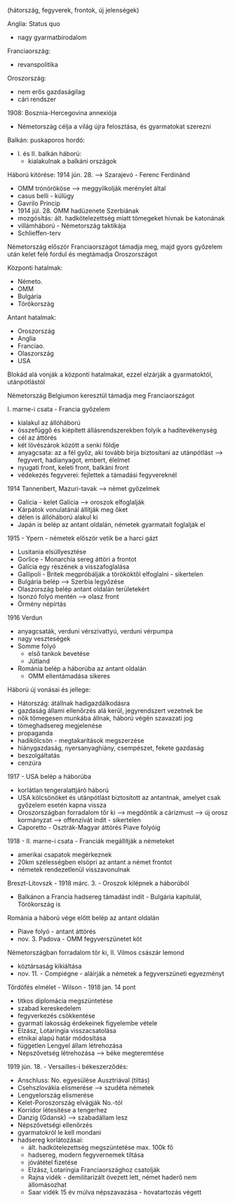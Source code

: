 (hátország, fegyverek, frontok, új jelenségek)

Anglia: Status quo
- nagy gyarmatbirodalom

Franciaország: 
- revanspolitika

Oroszország:
- nem erős gazdaságilag
- cári rendszer

1908: Bosznia-Hercegovina annexiója
- Németország célja a világ újra felosztása, és gyarmatokat szerezni

Balkán: puskaporos hordó:
- I. és II. balkán háború:
	- kialakulnak a balkáni országok

Háború kitörése: 1914 jún. 28. --> Szarajevó - Ferenc Ferdinánd
- OMM trónörököse --> meggyilkolják merénylet által 
- casus belli - külügy
- Gavrilo Princip
- 1914 júl. 28. OMM hadüzenete Szerbiának
- mozgósítás: ált. hadkötelezettség miatt tömegeket hívnak be katonának
- villámháború - Németország taktikája
- Schlieffen-terv

Németország először Franciaországot támadja meg, majd gyors győzelem után kelet felé fordul és megtámadja Oroszországot

Központi hatalmak:
- Németo.
- OMM
- Bulgária
- Törökország

Antant hatalmak:
- Oroszország
- Anglia
- Franciao.
- Olaszország
- USA

Blokád alá vonják a központi hatalmakat, ezzel elzárják a gyarmatoktól, utánpótlástól

Németország Belgiumon keresztül támadja meg Franciaországot

I. marne-i csata - Francia győzelem
- kialakul az állóháború
- összefüggő és kiépített állásrendszerekben folyik a haditevékenység
- cél az áttörés
- két lövészárok között a senki földje
- anyagcsata: az a fél győz, aki tovább bírja biztosítani az utánpótlást --> fegyvert, hadianyagot, embert, élelmet
- nyugati front, keleti front, balkáni front
- védekezés fegyverei: fejlettek a támadási fegyvereknél

1914 Tannenbert, Mazuri-tavak --> német győzelmek
- Galícia - kelet Galícia --> oroszok elfoglalják
- Kárpátok vonulatánál állítják meg őket
- délen is állóháború alakul ki
- Japán is belép az antant oldalán, németek gyarmatait foglalják el

1915 - Ypern - németek először vetik be a harci gázt
- Lusitania elsüllyesztése
- Gorlice - Monarchia sereg áttöri a frontot
- Galícia egy részének a visszafoglalása
- Gallipoli - Britek megpróbálják a törököktől elfoglalni - sikertelen
- Bulgária belép --> Szerbia legyőzése
- Olaszország belép antant oldalán területekért
- Isonzó folyó mentén --> olasz front
- Örmény népírtás

1916 Verdun
- anyagcsaták, verduni vérszivattyú, verduni vérpumpa
- nagy veszteségek
- Somme folyó
	- első tankok bevetése
	- Jütland
- Románia belép a háborúba az antant oldalán
	- OMM ellentámadása sikeres

Háború új vonásai és jellege:
- Hátország: átállnak hadigazdálkodásra
- gazdaság állami ellenőrzés alá kerül, jegyrendszert vezetnek be
- nők tömegesen munkába állnak, háború végén szavazati jog
- tömeghadsereg megjelenése
- propaganda
- hadikölcsön - megtakarítások megszerzése
- hiánygazdaság, nyersanyaghiány, csempészet, fekete gazdaság
- beszolgáltatás
- cenzúra

1917 - USA belép a háborúba
- korlátlan tengeralattjáró háború
- USA kölcsönöket és utánpótlást biztosított az antantnak, amelyet csak győzelem esetén kapna vissza
- Oroszországban forradalom tőr ki --> megdöntik a cárizmust --> új orosz kormányzat --> offenzívát indít - sikertelen
- Caporetto - Osztrák-Magyar áttörés Piave folyóig 

1918 - II. marne-i csata - Franciák megállítják a németeket
- amerikai csapatok megérkeznek 
- 20km szélességben elsöpri az antant a német frontot
- németek rendezetlenül visszavonulnak

Breszt-Litovszk - 1918 márc. 3. - Oroszok kilépnek a háborúból
- Balkánon a Francia hadsereg támadást indít - Bulgária kapitulál, Törökország is

Románia a háború vége előtt belép az antant oldalán
- Piave folyó - antant áttörés
- nov. 3. Padova - OMM fegyverszünetet köt

Németországban forradalom tör ki, II. Vilmos császár lemond
- köztársaság kikiáltása
- nov. 11. - Compiégne - aláírják a németek a fegyverszüneti egyezményt

Tőrdöfés elmélet - Wilson - 1918 jan. 14 pont
- titkos diplomácia megszüntetése
- szabad kereskedelem
- fegyverkezés csökkentése
- gyarmati lakosság érdekeinek figyelembe vétele
- Elzász, Lotaringia visszacsatolása
- etnikai alapú határ módosítása
- független Lengyel állam létrehozása
- Népszövetség létrehozása --> béke megteremtése

1919 jún. 18. - Versailles-i békeszerződés:
- Anschluss: No. egyesülése Ausztriával (tiltás)
- Csehszlovákia elismerése --> szudéta németek
- Lengyelország elismerése
- Kelet-Poroszország elvágják No.-tól
- Korridor létesítése a tengerhez
- Danzig (Gdansk) --> szabadállam lesz
- Népszövetségi ellenőrzés
- gyarmatokról le kell mondani
- hadsereg korlátozásai:
	- ált. hadkötelezettség megszüntetése max. 100k fő
	- hadsereg, modern fegyvernemek tiltása
	- jóvátétel fizetése
	- Elzász, Lotaringia Franciaországhoz csatolják
	- Rajna vidék - demilitarizált övezett lett, német haderő nem állomásozhat
	- Saar vidék 15 év múlva népszavazása - hovatartozás végett